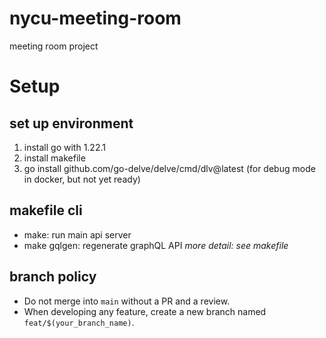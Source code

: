 # nycu-meeting-room
meeting room project

# Setup
## set up environment
1. install go with 1.22.1
2. install makefile
3. go install github.com/go-delve/delve/cmd/dlv@latest (for debug mode in docker, but not yet ready)

## makefile cli
- make: run main api server
- make gqlgen: regenerate graphQL API
*more detail: see makefile*

## branch policy
- Do not merge into `main` without a PR and a review.
- When developing any feature, create a new branch named `feat/$(your_branch_name)`.
